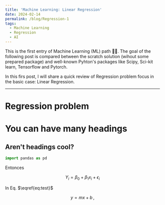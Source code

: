 ```yaml
---
title: 'Machine Learning: Linear Regression'
date: 2024-02-14
permalink: /blog/Regression-1
tags:
  - Machine Learning
  - Regression
  - AI
---
```

<script type="text/x-mathjax-config">
MathJax.Hub.Config({
  TeX: { equationNumbers: { autoNumber: "AMS" } }
});
</script>

This is the first entry of Machine Learning (ML) path 🧠🤖. The goal of the following post is compared between the scratch solution (wihout some prepared package) and well-known Pyhton's packages like Scipy, Sci-kit learn, Tensorflow and Pytorch.

In this firs post, I will share a quick review of Regression problem focus in the basic case: Linear Regression.
____

**Regression problem**
======

You can have many headings
======

Aren't headings cool?
------

```python
import pandas as pd

```
Entonces

$$
  Y_i = \beta_0 + \beta_1 x_i + \epsilon_i
$$ $\label{eq:test}$

In Eq. $\eqref{eq:test}$

$$ 
y = mx + b\,,
$$ 

